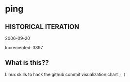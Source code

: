 # ping

## HISTORICAL ITERATION
2006-09-20

Incremented: 3397

## What is this?? 
Linux skills to hack the github commit visualization chart `;-)`
